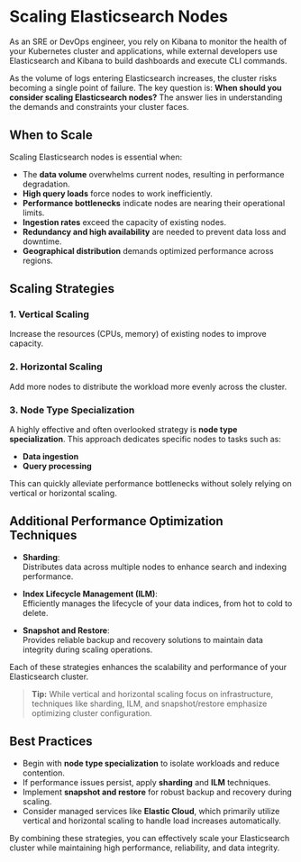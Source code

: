 # Scaling Elasticsearch Nodes

As an SRE or DevOps engineer, you rely on Kibana to monitor the health of your Kubernetes cluster and applications, while external developers use Elasticsearch and Kibana to build dashboards and execute CLI commands.

As the volume of logs entering Elasticsearch increases, the cluster risks becoming a single point of failure. The key question is: **When should you consider scaling Elasticsearch nodes?** The answer lies in understanding the demands and constraints your cluster faces.



## When to Scale

Scaling Elasticsearch nodes is essential when:

- The **data volume** overwhelms current nodes, resulting in performance degradation.
- **High query loads** force nodes to work inefficiently.
- **Performance bottlenecks** indicate nodes are nearing their operational limits.
- **Ingestion rates** exceed the capacity of existing nodes.
- **Redundancy and high availability** are needed to prevent data loss and downtime.
- **Geographical distribution** demands optimized performance across regions.



## Scaling Strategies

### 1. **Vertical Scaling**
Increase the resources (CPUs, memory) of existing nodes to improve capacity.

### 2. **Horizontal Scaling**
Add more nodes to distribute the workload more evenly across the cluster.

### 3. **Node Type Specialization**
A highly effective and often overlooked strategy is **node type specialization**. This approach dedicates specific nodes to tasks such as:

- **Data ingestion**
- **Query processing**

This can quickly alleviate performance bottlenecks without solely relying on vertical or horizontal scaling.



## Additional Performance Optimization Techniques

- **Sharding**:  
  Distributes data across multiple nodes to enhance search and indexing performance.

- **Index Lifecycle Management (ILM)**:  
  Efficiently manages the lifecycle of your data indices, from hot to cold to delete.

- **Snapshot and Restore**:  
  Provides reliable backup and recovery solutions to maintain data integrity during scaling operations.

Each of these strategies enhances the scalability and performance of your Elasticsearch cluster.

> **Tip:** While vertical and horizontal scaling focus on infrastructure, techniques like sharding, ILM, and snapshot/restore emphasize optimizing cluster configuration.



## Best Practices

- Begin with **node type specialization** to isolate workloads and reduce contention.
- If performance issues persist, apply **sharding** and **ILM** techniques.
- Implement **snapshot and restore** for robust backup and recovery during scaling.
- Consider managed services like **Elastic Cloud**, which primarily utilize vertical and horizontal scaling to handle load increases automatically.



By combining these strategies, you can effectively scale your Elasticsearch cluster while maintaining high performance, reliability, and data integrity.
